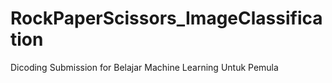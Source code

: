 # RockPaperScissors_ImageClassification

Dicoding Submission for Belajar Machine Learning Untuk Pemula 
